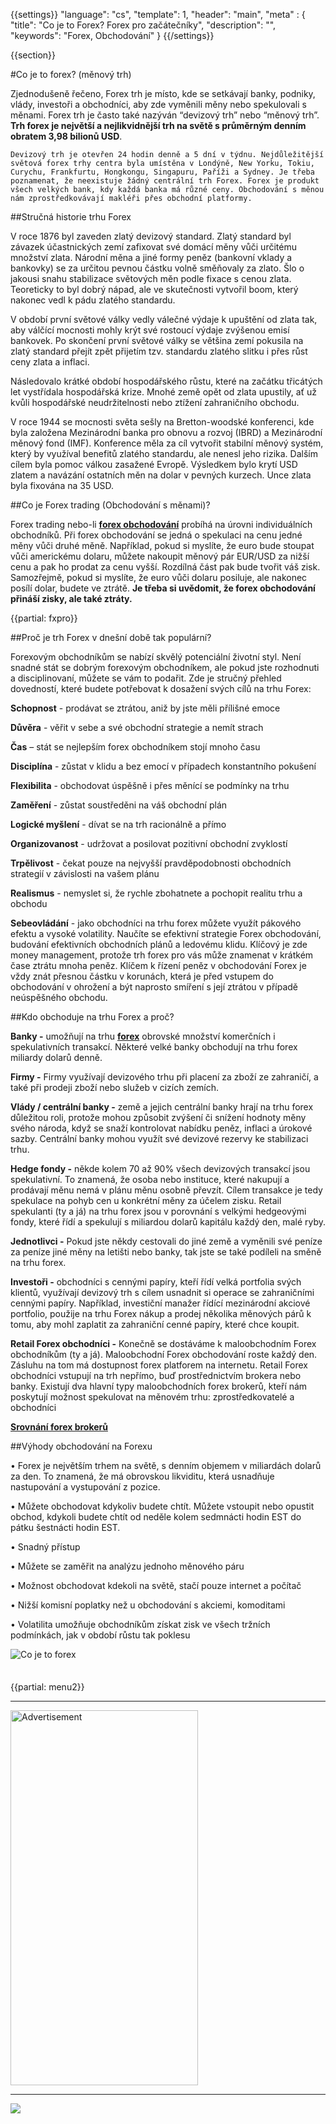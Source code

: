 {{settings}}
  "language": "cs",
  "template": 1,
  "header": "main",
  "meta" : {
    "title": "Co je to Forex? Forex pro začátečníky",
    "description": "",
    "keywords": "Forex, Obchodování"
  }
{{/settings}}

<div class="row">
<div class="col-md-9" role="main" markdown="1">

{{section}}

#Co je to forex? (měnový trh)


Zjednodušeně řečeno, Forex trh je místo, kde se setkávají banky, podniky, vlády, investoři a obchodníci, aby zde vyměnili měny nebo spekulovali s měnami. Forex trh je často také nazýván “devizový trh” nebo “měnový trh”. **Trh forex je největší a nejlikvidnější trh na světě s průměrným denním obratem 3,98 bilionů USD**. 

    Devizový trh je otevřen 24 hodin denně a 5 dní v týdnu. Nejdůležitější světová forex trhy centra byla umístěna v Londýně, New Yorku, Tokiu, Curychu, Frankfurtu, Hongkongu, Singapuru, Paříži a Sydney. Je třeba poznamenat, že neexistuje žádný centrální trh Forex. Forex je produkt všech velkých bank, kdy každá banka má různé ceny. Obchodování s měnou nám zprostředkovávají makléři přes obchodní platformy.


##Stručná historie trhu Forex

V roce 1876 byl zaveden zlatý devizový standard. Zlatý standard byl závazek účastnických zemí zafixovat své domácí měny vůči určitému množství zlata. Národní měna a jiné formy peněz (bankovní vklady a bankovky) se za určitou pevnou částku volně směňovaly za zlato. Šlo o jakousi snahu stabilizace světových měn podle fixace s cenou zlata. Teoreticky to byl dobrý nápad, ale ve skutečnosti vytvořil boom, který nakonec vedl k pádu zlatého standardu.

V období první světové války vedly válečné výdaje k upuštění od zlata tak, aby válčící mocnosti mohly krýt své rostoucí výdaje zvýšenou emisí bankovek. Po skončení první světové války se většina zemí pokusila na zlatý standard přejít zpět přijetím tzv. standardu zlatého slitku i přes růst ceny zlata a inflaci.

Následovalo krátké období hospodářského růstu, které na začátku třicátých let vystřídala hospodářská krize. Mnohé země opět od zlata upustily, ať už kvůli hospodářské neudržitelnosti nebo ztížení zahraničního obchodu.

V roce 1944 se mocnosti světa sešly na Bretton-woodské konferenci, kde byla založena Mezinárodní banka pro obnovu a rozvoj (IBRD) a Mezinárodní měnový fond (IMF). Konference měla za cíl vytvořit stabilní měnový systém, který by využíval benefitů zlatého standardu, ale nenesl jeho rizika. Dalším cílem byla pomoc válkou zasažené Evropě. Výsledkem bylo krytí USD zlatem a navázání ostatních měn na dolar v pevných kurzech. Unce zlata byla fixována na 35 USD.


##Co je Forex trading (Obchodování s měnami)?

Forex trading nebo-li [**forex obchodování**](http://www.forexsrovnavac.cz/forex-obchodovavani) probíhá na úrovni individuálních obchodníků. Při forex obchodování se jedná o spekulaci na cenu jedné měny vůči druhé měně. Například, pokud si myslíte, že euro bude stoupat vůči americkému dolaru, můžete nakoupit měnový pár EUR/USD za nižší cenu a pak ho prodat za cenu vyšší. Rozdílná část pak bude tvořit váš zisk. Samozřejmě, pokud si myslíte, že euro vůči dolaru posiluje, ale nakonec posílí dolar, budete ve ztrátě. **Je třeba si uvědomit, že forex obchodování přináší zisky, ale také ztráty.**

{{partial: fxpro}}

##Proč je trh Forex v dnešní době tak populární?


Forexovým obchodníkům se nabízí skvělý potenciální životní styl. Není snadné stát se dobrým forexovým obchodníkem, ale pokud jste rozhodnuti a disciplinovaní, můžete se vám to podařit. Zde je stručný přehled dovedností, které budete potřebovat k dosažení svých cílů na trhu Forex:

**Schopnost** - prodávat se ztrátou, aniž by jste měli přílišné emoce

**Důvěra** - věřit v sebe a své obchodní strategie a nemít strach

**Čas** – stát se nejlepším forex obchodníkem stojí mnoho času

**Disciplína** - zůstat v klidu a bez emocí v případech konstantního pokušení 

**Flexibilita** - obchodovat úspěšně i přes měnící se podmínky na trhu 

**Zaměření** - zůstat soustředěni na váš obchodní plán 

**Logické myšlení** - dívat se na trh racionálně a přímo

**Organizovanost** - udržovat a posilovat pozitivní obchodní zvyklostí

**Trpělivost** - čekat pouze na nejvyšší pravděpodobnosti obchodních strategií v závislosti na vašem plánu

**Realismus** - nemyslet si, že rychle zbohatnete a pochopit realitu trhu a obchodu

**Sebeovládání** - jako obchodníci na trhu forex můžete využít pákového efektu a vysoké volatility. Naučíte se efektivní strategie Forex obchodování, budování efektivních obchodních plánů a ledovému klidu. Klíčový je zde money management, protože trh forex pro vás může znamenat v krátkém čase ztrátu mnoha peněz. Klíčem k řízení peněz v obchodování Forex je vždy znát přesnou částku v korunách, která je před vstupem do obchodování v ohrožení a být naprosto smíření s její ztrátou v případě neúspěšného obchodu. 


##Kdo obchoduje na trhu Forex a proč?

**Banky -** umožňují na trhu [**forex**](http://www.forexsrovnavac.cz) obrovské množství komerčních i spekulativních transakcí. Některé velké banky obchodují  na trhu forex miliardy dolarů denně. 

**Firmy -** Firmy využívají devizového trhu při placení za zboží ze zahraničí, a také při prodeji zboží nebo služeb v cizích zemích.

**Vlády / centrální banky -** země a jejich centrální banky hrají na trhu forex důležitou roli, protože mohou způsobit zvýšení či snížení hodnoty měny svého národa, když se snaží kontrolovat nabídku peněz, inflaci a úrokové sazby. Centrální banky mohou využít své devizové rezervy ke stabilizaci trhu.

**Hedge fondy -** někde kolem 70 až 90% všech devizových transakcí jsou spekulativní. To znamená, že osoba nebo instituce, které nakupují a prodávají měnu nemá v plánu měnu osobně převzít. Cílem transakce je tedy spekulace na pohyb cen u konkrétní měny za účelem zisku.  Retail spekulanti (ty a já) na trhu forex jsou v porovnání s velkými hedgeovými fondy, které řídí a spekulují s miliardou dolarů kapitálu každý den, malé ryby.

**Jednotlivci -** Pokud jste někdy cestovali do jiné země a vyměnili své peníze za peníze jiné měny na letišti nebo banky, tak jste se také podíleli na směně na trhu forex.

**Investoři -** obchodníci s cennými papíry, kteří řídí velká portfolia svých klientů, využívají devizový trh s cílem usnadnit si operace se zahraničními cennými papíry. Například, investiční manažer řídící mezinárodní akciové portfolio, použije na trhu Forex nákup a prodej několika měnových párů k tomu, aby mohl zaplatit za zahraniční cenné papíry, které chce koupit. 

**Retail Forex obchodníci -** Konečně se dostáváme k maloobchodním Forex obchodníkům (ty a já). Maloobchodní Forex obchodování  roste každý den. Zásluhu na tom má dostupnost forex platforem na internetu. Retail Forex obchodníci vstupují na trh nepřímo, buď prostřednictvím brokera nebo banky. Existují dva hlavní typy maloobchodních forex brokerů, kteří nám poskytují možnost spekulovat na měnovém trhu: zprostředkovatelé a obchodníci

[**Srovnání forex brokerů**](http://www.forexsrovnavac.cz/)

##Výhody obchodování na Forexu

• Forex je největším trhem na světě, s denním objemem v miliardách dolarů za den. To znamená, že má obrovskou likviditu, která usnadňuje nastupování a vystupování z pozice.

• Můžete obchodovat kdykoliv budete chtít. Můžete vstoupit nebo opustit obchod, kdykoli budete chtít od neděle kolem sedmnácti hodin EST do pátku šestnácti hodin EST.

• Snadný přístup

• Můžete se zaměřit na analýzu jednoho měnového páru 

• Možnost obchodovat kdekoli na světě, stačí pouze internet a počítač

• Nižší komisní poplatky než u obchodování s akciemi, komoditami

• Volatilita umožňuje obchodníkům získat zisk ve všech tržních podmínkách, jak v období růstu tak poklesu


![Co je to forex](http://blog.forexsrovnavac.cz/wp-content/uploads/2015/12/analysis-515243_640.jpg)

</div>
<div class="col-md-3" markdown="1">
<div class="well" markdown="1" style="margin-top: 2.5em">

{{partial: menu2}}

</div>


- - -

<SCRIPT language='JavaScript1.1' SRC="https://ad.doubleclick.net/ddm/adj/N8017.2070109FOREXSROVNAVAC.CZ/B9072665.122768029;sz=300x600;ord={{@timestamp}}?"></SCRIPT><NOSCRIPT><A HREF="https://ad.doubleclick.net/ddm/jump/N8017.2070109FOREXSROVNAVAC.CZ/B9072665.122768029;sz=300x600;ord={{@timestamp}}?"><IMG SRC="https://ad.doubleclick.net/ddm/ad/N8017.2070109FOREXSROVNAVAC.CZ/B9072665.122768029;sz=300x600;ord={{@timestamp}}?" BORDER=0 WIDTH=300 HEIGHT=600 ALT="Advertisement"></A></NOSCRIPT>

- - -

<a href="http://blog.forexsrovnavac.cz/plus500cz"  target="_blank">
 <img src="http://blog.forexsrovnavac.cz/wp-content/uploads/2014/10/informace.png" width="" height=""/>
</a>

</div>
</div>
